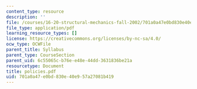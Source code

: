 ```yaml
---
content_type: resource
description: ''
file: /courses/16-20-structural-mechanics-fall-2002/701a0a47e0bd830e40e957a27081b419_policies.pdf
file_type: application/pdf
learning_resource_types: []
license: https://creativecommons.org/licenses/by-nc-sa/4.0/
ocw_type: OCWFile
parent_title: Syllabus
parent_type: CourseSection
parent_uid: 6c55065c-b76e-e48e-44dd-3631836be21a
resourcetype: Document
title: policies.pdf
uid: 701a0a47-e0bd-830e-40e9-57a27081b419
---
```

